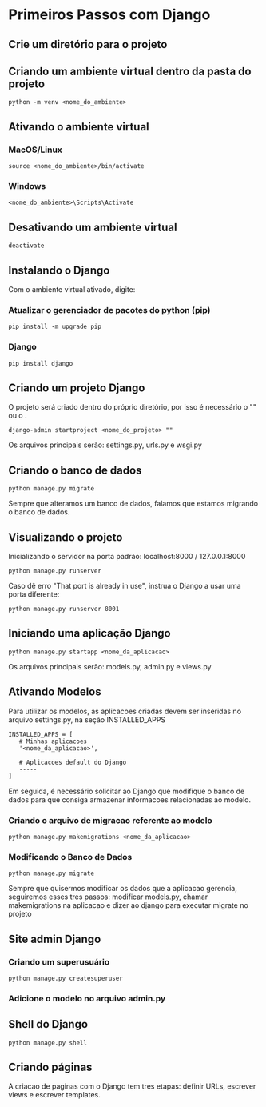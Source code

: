 # Primeiros Passos com Django

## Crie um diretório para o projeto

## Criando um ambiente virtual dentro da pasta do projeto

```````
python -m venv <nome_do_ambiente>
```````

## Ativando o ambiente virtual

### MacOS/Linux

```````
source <nome_do_ambiente>/bin/activate
```````

### Windows

```````
<nome_do_ambiente>\Scripts\Activate
```````

## Desativando um ambiente virtual

```````
deactivate
```````

## Instalando o Django

Com o ambiente virtual ativado, digite:

### Atualizar o gerenciador de pacotes do python (pip)

```````
pip install -m upgrade pip
```````

### Django

```````
pip install django
```````

## Criando um projeto Django

O projeto será criado dentro do próprio diretório, por isso é necessário o "" ou o .

```````
django-admin startproject <nome_do_projeto> ""
```````

Os arquivos principais serão: settings.py, urls.py e wsgi.py

## Criando o banco de dados

```````
python manage.py migrate
```````

Sempre que alteramos um banco de dados, falamos que estamos migrando o banco de dados.

## Visualizando o projeto

Inicializando o servidor na porta padrão: localhost:8000 / 127.0.0.1:8000

```````
python manage.py runserver
```````

Caso dê erro "That port is already in use", instrua o Django a usar uma porta diferente:

```````
python manage.py runserver 8001
```````

## Iniciando uma aplicação Django

```````
python manage.py startapp <nome_da_aplicacao>
```````

Os arquivos principais serão: models.py, admin.py e views.py

## Ativando Modelos

Para utilizar os modelos, as aplicacoes criadas devem ser inseridas no arquivo settings.py, na seção INSTALLED_APPS

```````
INSTALLED_APPS = [
   # Minhas aplicacoes
   '<nome_da_aplicacao>',

   # Aplicacoes default do Django
   -----
]
```````

Em seguida, é necessário solicitar ao Django que modifique o banco de dados para que consiga armazenar informacoes
relacionadas ao modelo.

### Criando o arquivo de migracao referente ao modelo

```````
python manage.py makemigrations <nome_da_aplicacao>
```````

### Modificando o Banco de Dados

```````
python manage.py migrate
```````

Sempre que quisermos modificar os dados que a aplicacao gerencia, seguiremos esses tres passos: modificar models.py,
chamar makemigrations na aplicacao e dizer ao django para executar migrate no projeto

## Site admin Django

### Criando um superusuário

```````
python manage.py createsuperuser
```````

### Adicione o modelo no arquivo admin.py

## Shell do Django

```````
python manage.py shell
```````

## Criando páginas

A criacao de paginas com o Django tem tres etapas: definir URLs, escrever views e escrever templates.

